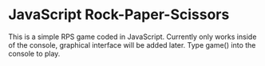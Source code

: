 # JavaScript Rock-Paper-Scissors
This is a simple RPS game coded in JavaScript. Currently only works inside of the console, graphical interface will be added later.
Type game() into the console to play.